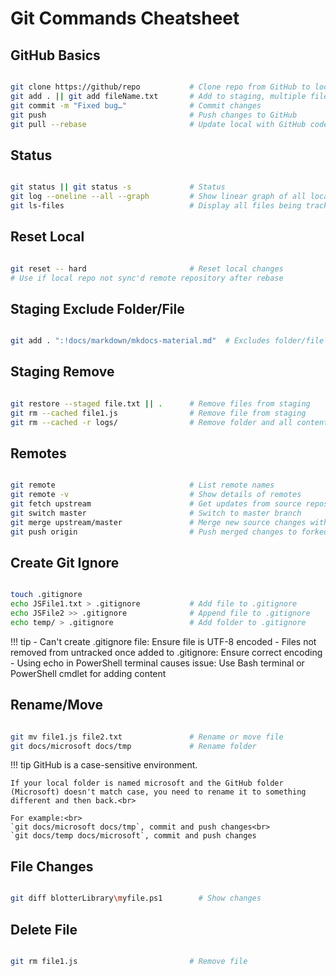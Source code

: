 # Git Commands Cheatsheet

## GitHub Basics

```sh

git clone https://github/repo           # Clone repo from GitHub to local machine
git add . || git add fileName.txt       # Add to staging, multiple files just add a space between files
git commit -m "Fixed bug…"              # Commit changes 
git push                                # Push changes to GitHub
git pull --rebase                       # Update local with GitHub code

```

## Status

```sh

git status || git status -s             # Status
git log --oneline --all --graph         # Show linear graph of all local commits (q to exit)
git ls-files                            # Display all files being tracked in Git

```

## Reset Local

```sh

git reset -- hard                       # Reset local changes  
# Use if local repo not sync'd remote repository after rebase

```

## Staging Exclude Folder/File

```sh

git add . ":!docs/markdown/mkdocs-material.md"  # Excludes folder/file from from staging

```

## Staging Remove

```sh

git restore --staged file.txt || .      # Remove files from staging
git rm --cached file1.js                # Remove file from staging
git rm --cached -r logs/                # Remove folder and all contents (recursive flag)

```

## Remotes

```sh

git remote                              # List remote names
git remote -v                           # Show details of remotes
git fetch upstream                      # Get updates from source repository (default origin)
git switch master                       # Switch to master branch
git merge upstream/master               # Merge new source changes with local files
git push origin                         # Push merged changes to forked repository (GitHub)

```

## Create Git Ignore

```sh

touch .gitignore
echo JSFile1.txt > .gitignore           # Add file to .gitignore
echo JSFile2 >> .gitignore              # Append file to .gitignore
echo temp/ > .gitignore                 # Add folder to .gitignore

```

!!! tip
    - Can't create .gitignore file: Ensure file is UTF-8 encoded
    - Files not removed from untracked once added to .gitignore: Ensure correct encoding
    - Using echo in PowerShell terminal causes issue: Use Bash terminal or PowerShell cmdlet for adding content

## Rename/Move

```sh

git mv file1.js file2.txt               # Rename or move file
git docs/microsoft docs/tmp             # Rename folder

```

!!! tip
    GitHub is a case-sensitive environment.<br>

    If your local folder is named microsoft and the GitHub folder (Microsoft) doesn't match case, you need to rename it to something different and then back.<br>

    For example:<br>
    `git docs/microsoft docs/tmp`, commit and push changes<br>
    `git docs/temp docs/microsoft`, commit and push changes

## File Changes

```sh

git diff blotterLibrary\myfile.ps1        # Show changes

```

## Delete File

```sh

git rm file1.js                         # Remove file

```
